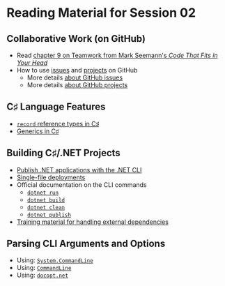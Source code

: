 # Reading Material for Session 02

## Collaborative Work (on GitHub)

* Read [chapter 9 on Teamwork from Mark Seemann's _Code That Fits in Your Head_](https://ituniversity.sharepoint.com/:b:/r/sites/2023AnalysisDesignandSoftwareArchitecture/Shared%20Documents/General/Documents/code-that-fits-your-head_ch9_scan.pdf?csf=1&web=1&e=juru38)
* How to use [issues](https://docs.github.com/issues) and [projects](https://docs.github.com/en/issues/planning-and-tracking-with-projects) on GitHub
  * More details [about GitHub issues](https://docs.github.com/en/issues/tracking-your-work-with-issues/about-issues)
  * More details [about GitHub projects](https://docs.github.com/en/issues/planning-and-tracking-with-projects/learning-about-projects/about-projects)


## C♯ Language Features

* [`record` reference types in C♯](https://learn.microsoft.com/en-us/dotnet/csharp/language-reference/builtin-types/record)
* [Generics in C♯](https://learn.microsoft.com/en-us/dotnet/csharp/fundamentals/types/generics)


## Building C♯/.NET Projects

* [Publish .NET applications with the .NET CLI](https://learn.microsoft.com/en-us/dotnet/core/deploying/deploy-with-cli)
* [Single-file deployments](https://learn.microsoft.com/en-us/dotnet/core/deploying/single-file/overview?tabs=cli)
* Official documentation on the CLI commands
   - [`dotnet run`](https://learn.microsoft.com/en-us/dotnet/core/tools/dotnet-run)
   - [`dotnet build`](https://learn.microsoft.com/en-us/dotnet/core/tools/dotnet-build)
   - [`dotnet clean`](https://learn.microsoft.com/en-us/dotnet/core/tools/dotnet-clean)
   - [`dotnet publish`](https://learn.microsoft.com/en-us/dotnet/core/tools/dotnet-publish)
* [Training material for handling external dependencies](https://learn.microsoft.com/en-us/training/modules/dotnet-dependencies/)


## Parsing CLI Arguments and Options

* Using: [`System.CommandLine`](https://learn.microsoft.com/en-us/archive/msdn-magazine/2019/march/net-parse-the-command-line-with-system-commandline)
* Using: [`CommandLine`](https://github.com/commandlineparser/commandline)
* Using: [`docopt.net`](https://docopt.github.io/docopt.net/dev/)
